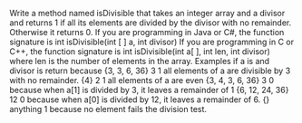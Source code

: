 Write a method named isDivisible that takes an integer array and a divisor and returns 1 if all
its elements are divided by the divisor with no remainder. Otherwise it returns 0.
If you are programming in Java or C#, the function signature is
int isDivisible(int [ ] a, int divisor)
If you are programming in C or C++, the function signature is
int isDivisible(int a[ ], int len, int divisor) where len is the number of elements in the array.
Examples
if a is and divisor is return because
{3, 3, 6, 36} 3 1 all elements of a are divisible by 3 with no
remainder.
{4} 2 1 all elements of a are even
{3, 4, 3, 6, 36} 3 0 because when a[1] is divided by 3, it leaves a
remainder of 1
{6, 12, 24, 36} 12 0 because when a[0] is divided by 12, it leaves a
remainder of 6.
{} anything 1 because no element fails the division test.